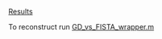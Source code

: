 [Results](/Image_Related/Image%20Deblurring/doc/GD_vs_FISTA_wrapper.pdf)

To reconstruct run [GD_vs_FISTA_wrapper.m](/Image_Related/Image_Deblurring/GD_vs_FISTA_wrapper.m)
